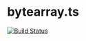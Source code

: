 # bytearray.ts

[![Build Status](https://travis-ci.org/TerranTian/bytearray.ts.svg?branch=master)](https://travis-ci.org/TerranTian/bytearray.ts)